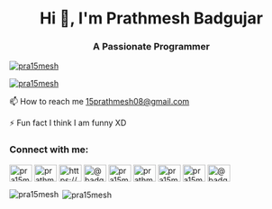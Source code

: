<h1 align="center">Hi 👋, I'm Prathmesh Badgujar</h1>
<h3 align="center">A Passionate Programmer</h3>

<p align="left"> <a href="https://github.com/ryo-ma/github-profile-trophy"><img src="https://github-profile-trophy.vercel.app/?username=pra15mesh" alt="pra15mesh" /></a> </p>

<p align="left"> <a href="https://twitter.com/pra15mesh" target="blank"><img src="https://img.shields.io/twitter/follow/pra15mesh?logo=twitter&style=for-the-badge" alt="pra15mesh" /></a> </p>


📫 How to reach me 15prathmesh08@gmail.com

⚡ Fun fact I think I am funny XD

<h3 align="left">Connect with me:</h3>
<p align="left">
<a href="https://twitter.com/pra15mesh" target="blank"><img align="center" src="https://raw.githubusercontent.com/rahuldkjain/github-profile-readme-generator/master/src/images/icons/Social/twitter.svg" alt="pra15mesh" height="30" width="40" /></a>
<a href="https://linkedin.com/in/prathmeshbadgujar" target="blank"><img align="center" src="https://raw.githubusercontent.com/rahuldkjain/github-profile-readme-generator/master/src/images/icons/Social/linked-in-alt.svg" alt="prathmeshbadgujar" height="30" width="40" /></a>
<a href="https://stackoverflow.com/users/prathmesh-badgujar" target="blank"><img align="center" src="https://raw.githubusercontent.com/rahuldkjain/github-profile-readme-generator/master/src/images/icons/Social/stack-overflow.svg" alt="https://stackoverflow.com/users/17600231/prathmesh-badgujar" height="30" width="40" /></a>
<a href="https://medium.com/@badgujarprathmesh" target="blank"><img align="center" src="https://raw.githubusercontent.com/rahuldkjain/github-profile-readme-generator/master/src/images/icons/Social/medium.svg" alt="@badgujarprathmesh" height="30" width="40" /></a>
<a href="https://www.codechef.com/users/pra15mesh" target="blank"><img align="center" src="https://cdn.jsdelivr.net/npm/simple-icons@3.1.0/icons/codechef.svg" alt="pra15mesh" height="30" width="40" /></a>
<a href="https://www.hackerrank.com/prathmeshbadguja" target="blank"><img align="center" src="https://raw.githubusercontent.com/rahuldkjain/github-profile-readme-generator/master/src/images/icons/Social/hackerrank.svg" alt="prathmeshbadguja" height="30" width="40" /></a>
<a href="https://codeforces.com/profile/pra15mesh" target="blank"><img align="center" src="https://raw.githubusercontent.com/rahuldkjain/github-profile-readme-generator/master/src/images/icons/Social/codeforces.svg" alt="pra15mesh" height="30" width="40" /></a>
<a href="https://www.leetcode.com/pra15mesh" target="blank"><img align="center" src="https://raw.githubusercontent.com/rahuldkjain/github-profile-readme-generator/master/src/images/icons/Social/leet-code.svg" alt="pra15mesh" height="30" width="40" /></a>
<a href="https://www.hackerearth.com/@badgujarprathmesh" target="blank"><img align="center" src="https://raw.githubusercontent.com/rahuldkjain/github-profile-readme-generator/master/src/images/icons/Social/hackerearth.svg" alt="@badgujarprathmesh" height="30" width="40" /></a>
</p>

<p><img align="left" src="https://github-readme-stats.vercel.app/api/top-langs?username=pra15mesh&show_icons=true&locale=en&layout=compact" alt="pra15mesh" /></p>



<p>&nbsp;<img align="center" src="https://github-readme-stats.vercel.app/api?username=pra15mesh&show_icons=true&locale=en" alt="pra15mesh" /></p>
